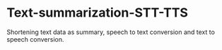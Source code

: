 # Text-summarization-STT-TTS
Shortening text data as summary, speech to text conversion and text to speech conversion.

